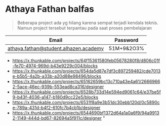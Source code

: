 # Athaya Fathan balfas 

>Beberapa project ada yg hilang karena sempat terjadi kendala teknis. Namun project tersebut terpantau pada saat proses pembelajaran

|Email|Password|
|---|---|
|athaya.fathan@student.alhazen.academy|51M+9&2O3%|

- https://x.thunkable.com/projects/64f15361580feb05678280f8/d806c01f-fe70-4974-969d-b43e9229c004/blocks
- https://x.thunkable.com/projects/654da5d87e7df3c897259482/cde7013e-b5b5-4a2b-a33b-a20d88e98496/blocks
- https://x.thunkable.com/projects/65162659bc13c710a43e4a61/26669662-5ace-46ec-939b-553ead8ca316/designer
- https://x.thunkable.com/projects/6528b733d14e594ed9061c64/e37be5f9-b43f-4036-a147-b180d9cc22e5/blocks
- https://x.thunkable.com/projects/6531f8a9e3b51dc30ebb120d/0c5890ce-789a-431d-b4f2-610fc7b4cb1b/designer
- https://x.thunkable.com/projects/6544690bf1372d64a1a0a6f9/94a99132-1149-444d-bd67-82694a5f911c/designer
"
